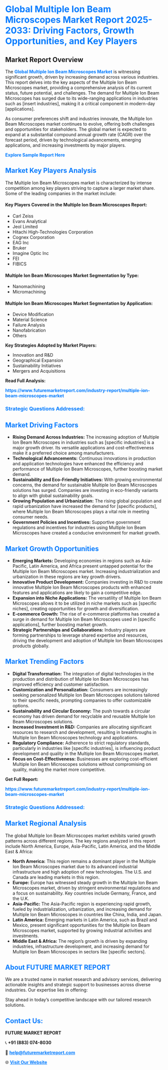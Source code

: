 <h1 style="color: #007BFF;">Global Multiple Ion Beam Microscopes Market Report 2025-2033: Driving Factors, Growth Opportunities, and Key Players</h1>

<section id="overview">
<h2>Market Report Overview</h2>
<p>The <a href="https://www.futuremarketreport.com/industry-report/multiple-ion-beam-microscopes-market" style="color: #007BFF; text-decoration: none;"><strong>Global Multiple Ion Beam Microscopes Market</strong></a> is witnessing significant growth, driven by increasing demand across various industries. This report delves into the key aspects of the Multiple Ion Beam Microscopes market, providing a comprehensive analysis of its current status, future potential, and challenges. The demand for Multiple Ion Beam Microscopes has surged due to its wide-ranging applications in industries such as [insert industries], making it a critical component in modern-day [applications].</p>
<p>As consumer preferences shift and industries innovate, the Multiple Ion Beam Microscopes market continues to evolve, offering both challenges and opportunities for stakeholders. The global market is expected to expand at a substantial compound annual growth rate (CAGR) over the forecast period, driven by technological advancements, emerging applications, and increasing investments by major players.</p>
</section>

<section id="overview">
<p><a href="https://www.futuremarketreport.com/request-sample/reportId=59876" style="color: #007BFF; text-decoration: none;"><strong>Explore Sample Report Here</strong></a></p>
</section>

<section id="key-players">
<h2 style="color: #007BFF;">Market Key Players Analysis</h2>
<p>The Multiple Ion Beam Microscopes market is characterized by intense competition among key players striving to capture a larger market share. Some of the leading companies in the market include:</p>
<h4>Key Players Covered in the Multiple Ion Beam Microscopes Report:</h4>
<ul><li>Carl Zeiss</li><li>Evans Analytical</li><li>Jeol Limited</li><li>Hitachi High-Technologies Corporation</li><li>Cognex Corporation</li><li>EAG Inc</li><li>Bruker</li><li>Imagine Optic Inc</li><li>FEI</li><li>FIBICS</li></ul>
<h4>Multiple Ion Beam Microscopes Market Segmentation by Type:</h4>
<ul><li>Nanomachining</li><li>Micromachining</li></ul>

<h4>Multiple Ion Beam Microscopes Market Segmentation by Application:</h4>
<ul><li>Device Modification</li><li>Material Science</li><li>Failure Analysis</li><li>Nanofabrication</li><li>Others</li></ul>
<p><strong>Key Strategies Adopted by Market Players:</strong></p>
<ul>
<li>Innovation and R&D</li>
<li>Geographical Expansion</li>
<li>Sustainability Initiatives</li>
<li>Mergers and Acquisitions</li>
</ul>
</section>

<section>
<p><strong>Read Full Analysis: </strong></p><a href="https://www.futuremarketreport.com/industry-report/multiple-ion-beam-microscopes-market" style="color: #007BFF; text-decoration: none;"><strong>https://www.futuremarketreport.com/industry-report/multiple-ion-beam-microscopes-market</strong></a>
<h3 style="color: #007BFF;">Strategic Questions Addressed:</h3>
</section>

<section id="driving-factors">
<h2 style="color: #007BFF;">Market Driving Factors</h2>
<ul>
<li><strong>Rising Demand Across Industries:</strong> The increasing adoption of Multiple Ion Beam Microscopes in industries such as [specific industries] is a major growth driver. Its versatile applications and cost-effectiveness make it a preferred choice among manufacturers.</li>
<li><strong>Technological Advancements:</strong> Continuous innovations in production and application technologies have enhanced the efficiency and performance of Multiple Ion Beam Microscopes, further boosting market demand.</li>
<li><strong>Sustainability and Eco-Friendly Initiatives:</strong> With growing environmental concerns, the demand for sustainable Multiple Ion Beam Microscopes solutions has surged. Companies are investing in eco-friendly variants to align with global sustainability goals.</li>
<li><strong>Growing Population and Urbanization:</strong> The rising global population and rapid urbanization have increased the demand for [specific products], where Multiple Ion Beam Microscopes plays a vital role in meeting consumer needs.</li>
<li><strong>Government Policies and Incentives:</strong> Supportive government regulations and incentives for industries using Multiple Ion Beam Microscopes have created a conducive environment for market growth.</li>
</ul>
</section>

<section id="growth-opportunities">
<h2 style="color: #007BFF;">Market Growth Opportunities</h2>
<ul>
<li><strong>Emerging Markets:</strong> Developing economies in regions such as Asia-Pacific, Latin America, and Africa present untapped potential for the Multiple Ion Beam Microscopes market. Increasing industrialization and urbanization in these regions are key growth drivers.</li>
<li><strong>Innovative Product Development:</strong> Companies investing in R&D to create innovative Multiple Ion Beam Microscopes products with enhanced features and applications are likely to gain a competitive edge.</li>
<li><strong>Expansion into Niche Applications:</strong> The versatility of Multiple Ion Beam Microscopes allows it to be utilized in niche markets such as [specific niches], creating opportunities for growth and diversification.</li>
<li><strong>E-commerce Growth:</strong> The rise of e-commerce platforms has created a surge in demand for Multiple Ion Beam Microscopes used in [specific applications], further boosting market growth.</li>
<li><strong>Strategic Partnerships and Collaborations:</strong> Industry players are forming partnerships to leverage shared expertise and resources, driving the development and adoption of Multiple Ion Beam Microscopes products globally.</li>
</ul>
</section>

<section id="trending-factors">
<h2 style="color: #007BFF;">Market Trending Factors</h2>
<ul>
<li><strong>Digital Transformation:</strong> The integration of digital technologies in the production and distribution of Multiple Ion Beam Microscopes has improved efficiency and customer satisfaction.</li>
<li><strong>Customization and Personalization:</strong> Consumers are increasingly seeking personalized Multiple Ion Beam Microscopes solutions tailored to their specific needs, prompting companies to offer customizable options.</li>
<li><strong>Sustainability and Circular Economy:</strong> The push towards a circular economy has driven demand for recyclable and reusable Multiple Ion Beam Microscopes solutions.</li>
<li><strong>Increased Investment in R&D:</strong> Companies are allocating significant resources to research and development, resulting in breakthroughs in Multiple Ion Beam Microscopes technology and applications.</li>
<li><strong>Regulatory Compliance:</strong> Adherence to strict regulatory standards, particularly in industries like [specific industries], is influencing product development and quality in the Multiple Ion Beam Microscopes market.</li>
<li><strong>Focus on Cost-Effectiveness:</strong> Businesses are exploring cost-efficient Multiple Ion Beam Microscopes solutions without compromising on quality, making the market more competitive.</li>
</ul>
</section>

<section>
<p><strong>Get Full Report: </strong></p><a href="https://www.futuremarketreport.com/industry-report/multiple-ion-beam-microscopes-market" style="color: #007BFF; text-decoration: none;"><strong>https://www.futuremarketreport.com/industry-report/multiple-ion-beam-microscopes-market</strong></a>
<h3 style="color: #007BFF;">Strategic Questions Addressed:</h3>
</section>


<section id="regional-analysis">
<h2 style="color: #007BFF;">Market Regional Analysis</h2>
<p>The global Multiple Ion Beam Microscopes market exhibits varied growth patterns across different regions. The key regions analyzed in this report include North America, Europe, Asia-Pacific, Latin America, and the Middle East & Africa:</p>
<ul>
<li><strong>North America:</strong> This region remains a dominant player in the Multiple Ion Beam Microscopes market due to its advanced industrial infrastructure and high adoption of new technologies. The U.S. and Canada are leading markets in this region.</li>
<li><strong>Europe:</strong> Europe has witnessed steady growth in the Multiple Ion Beam Microscopes market, driven by stringent environmental regulations and a focus on sustainability. Key countries include Germany, France, and the U.K.</li>
<li><strong>Asia-Pacific:</strong> The Asia-Pacific region is experiencing rapid growth, fueled by industrialization, urbanization, and increasing demand for Multiple Ion Beam Microscopes in countries like China, India, and Japan.</li>
<li><strong>Latin America:</strong> Emerging markets in Latin America, such as Brazil and Mexico, present significant opportunities for the Multiple Ion Beam Microscopes market, supported by growing industrial activities and investments.</li>
<li><strong>Middle East & Africa:</strong> The region’s growth is driven by expanding industries, infrastructure development, and increasing demand for Multiple Ion Beam Microscopes in sectors like [specific sectors].</li>
</ul>
</section>

<footer>
<h2 style="color: #007BFF;">About FUTURE MARKET REPORT</h2>
<p>We are a trusted name in market research and advisory services, delivering actionable insights and strategic support to businesses across diverse industries. Our expertise lies in offering:</p>

<p>Stay ahead in today’s competitive landscape with our tailored research solutions.</p>

<h2 style="color: #007BFF;">Contact Us:</h2>
<p><strong>FUTURE MARKET REPORT</strong></p>
<p>📞 <strong>+91 (883) 074-8030</strong></p>
<p>📧 <strong><a href="mailto:help@futuremarketreport.com" style="color: #007BFF;">help@futuremarketreport.com</a></strong></p>
<p>🌐 <strong><a href="https://www.futuremarketreport.com/" style="color: #007BFF;">Visit Our Website</a></strong></p>
</footer>